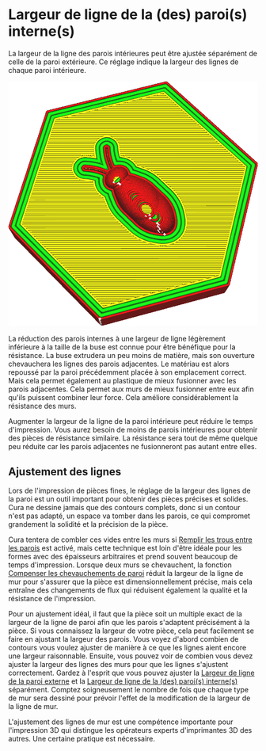 Largeur de ligne de la (des) paroi(s) interne(s)
====
La largeur de la ligne des parois intérieures peut être ajustée séparément de celle de la paroi extérieure. Ce réglage indique la largeur des lignes de chaque paroi intérieure.

![Les lignes des murs intérieurs sont beaucoup plus larges que les autres](../../../articles/images/wall_line_width_x.png)

La réduction des parois internes à une largeur de ligne légèrement inférieure à la taille de la buse est connue pour être bénéfique pour la résistance. La buse extrudera un peu moins de matière, mais son ouverture chevauchera les lignes des parois adjacentes. Le matériau est alors repoussé par la paroi précédemment placée à son emplacement correct. Mais cela permet également au plastique de mieux fusionner avec les parois adjacentes. Cela permet aux murs de mieux fusionner entre eux afin qu'ils puissent combiner leur force. Cela améliore considérablement la résistance des murs.

Augmenter la largeur de la ligne de la paroi intérieure peut réduire le temps d'impression. Vous aurez besoin de moins de parois intérieures pour obtenir des pièces de résistance similaire. La résistance sera tout de même quelque peu réduite car les parois adjacentes ne fusionneront pas autant entre elles.

Ajustement des lignes
----
Lors de l'impression de pièces fines, le réglage de la largeur des lignes de la paroi est un outil important pour obtenir des pièces précises et solides. Cura ne dessine jamais que des contours complets, donc si un contour n'est pas adapté, un espace va tomber dans les parois, ce qui compromet grandement la solidité et la précision de la pièce.

Cura tentera de combler ces vides entre les murs si [Remplir les trous entre les parois](../shell/fill_perimeter_gaps.md) est activé, mais cette technique est loin d'être idéale pour les formes avec des épaisseurs arbitraires et prend souvent beaucoup de temps d'impression. Lorsque deux murs se chevauchent, la fonction [Compenser les chevauchements de paroi](../shell/travel_compensate_overlapping_walls_enabled.md) réduit la largeur de la ligne de mur pour s'assurer que la pièce est dimensionnellement précise, mais cela entraîne des changements de flux qui réduisent également la qualité et la résistance de l'impression.

Pour un ajustement idéal, il faut que la pièce soit un multiple exact de la largeur de la ligne de paroi afin que les parois s'adaptent précisément à la pièce. Si vous connaissez la largeur de votre pièce, cela peut facilement se faire en ajustant la largeur des parois. Vous voyez d'abord combien de contours vous voulez ajuster de manière à ce que les lignes aient encore une largeur raisonnable. Ensuite, vous pouvez voir de combien vous devez ajuster la largeur des lignes des murs pour que les lignes s'ajustent correctement. Gardez à l'esprit que vous pouvez ajuster la [Largeur de ligne de la paroi externe](./wall_line_width_0.md) et la [Largeur de ligne de la (des) paroi(s) interne(s)](./wall_line_width_x.md) séparément. Comptez soigneusement le nombre de fois que chaque type de mur sera dessiné pour prévoir l'effet de la modification de la largeur de la ligne de mur.

L'ajustement des lignes de mur est une compétence importante pour l'impression 3D qui distingue les opérateurs experts d'imprimantes 3D des autres. Une certaine pratique est nécessaire.
